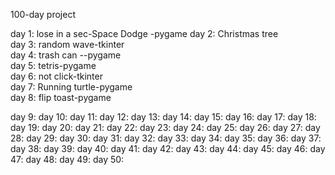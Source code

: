 100-day project

day 1: lose in a sec-Space Dodge -pygame
day 2: Christmas tree    
day 3: random wave-tkinter    
day 4: trash can --pygame    
day 5: tetris-pygame    
day 6: not click-tkinter    
day 7: Running turtle-pygame    
day 8: flip toast-pygame    

day 9:
day 10:
day 11:
day 12:
day 13:
day 14:
day 15:
day 16:
day 17:
day 18:
day 19:
day 20:
day 21:
day 22:
day 23:
day 24:
day 25:
day 26:
day 27:
day 28:
day 29:
day 30:
day 31:
day 32:
day 33:
day 34:
day 35:
day 36:
day 37:
day 38:
day 39:
day 40:
day 41:
day 42:
day 43:
day 44:
day 45:
day 46:
day 47:
day 48:
day 49:
day 50:
